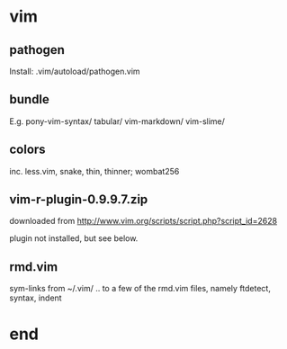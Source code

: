 # vim


## pathogen

Install: .vim/autoload/pathogen.vim


## bundle

E.g. pony-vim-syntax/  tabular/  vim-markdown/  vim-slime/


## colors

inc. less.vim, snake, thin, thinner; wombat256


## vim-r-plugin-0.9.9.7.zip

downloaded from http://www.vim.org/scripts/script.php?script_id=2628

plugin not installed, but see below.


## rmd.vim

sym-links from ~/.vim/ .. to a few of the rmd.vim files, namely ftdetect, syntax, indent



# end



